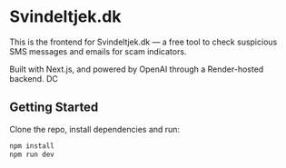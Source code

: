 # Svindeltjek.dk

This is the frontend for Svindeltjek.dk — a free tool to check suspicious SMS messages and emails for scam indicators.

Built with Next.js, and powered by OpenAI through a Render-hosted backend. DC

## Getting Started

Clone the repo, install dependencies and run:

```bash
npm install
npm run dev
